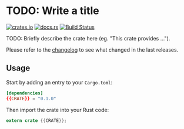 # TODO: Write a title

[![crates.io](https://img.shields.io/crates/v/{{CRATE}}.svg)](https://crates.io/crates/{{CRATE}})
[![docs.rs](https://docs.rs/{{CRATE}}/badge.svg)](https://docs.rs/{{CRATE}}/)
[![Build Status](https://travis-ci.org/{{GH-REPO-SLUG}}.svg?branch=master)](https://travis-ci.org/{{GH-REPO-SLUG}})

TODO: Briefly describe the crate here (eg. "This crate provides ...").

Please refer to the [changelog](CHANGELOG.md) to see what changed in the last releases.

## Usage

Start by adding an entry to your `Cargo.toml`:

```toml
[dependencies]
{{CRATE}} = "0.1.0"
```

Then import the crate into your Rust code:

```rust
extern crate {{CRATE}};
```
